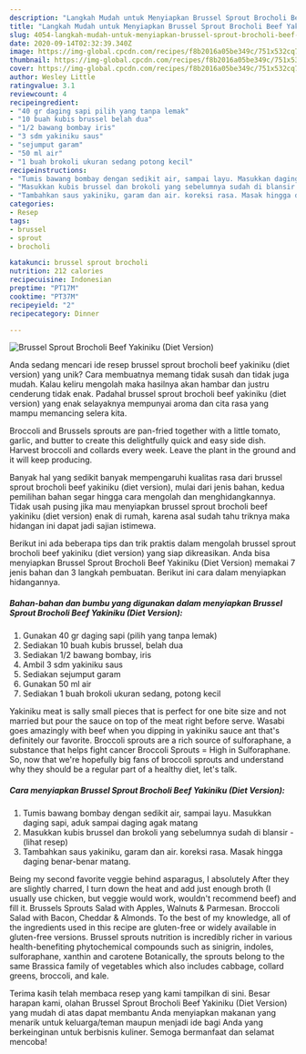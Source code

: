 ```yaml
---
description: "Langkah Mudah untuk Menyiapkan Brussel Sprout Brocholi Beef Yakiniku (Diet Version) yang Sempurna"
title: "Langkah Mudah untuk Menyiapkan Brussel Sprout Brocholi Beef Yakiniku (Diet Version) yang Sempurna"
slug: 4054-langkah-mudah-untuk-menyiapkan-brussel-sprout-brocholi-beef-yakiniku-diet-version-yang-sempurna
date: 2020-09-14T02:32:39.340Z
image: https://img-global.cpcdn.com/recipes/f8b2016a05be349c/751x532cq70/brussel-sprout-brocholi-beef-yakiniku-diet-version-foto-resep-utama.jpg
thumbnail: https://img-global.cpcdn.com/recipes/f8b2016a05be349c/751x532cq70/brussel-sprout-brocholi-beef-yakiniku-diet-version-foto-resep-utama.jpg
cover: https://img-global.cpcdn.com/recipes/f8b2016a05be349c/751x532cq70/brussel-sprout-brocholi-beef-yakiniku-diet-version-foto-resep-utama.jpg
author: Wesley Little
ratingvalue: 3.1
reviewcount: 4
recipeingredient:
- "40 gr daging sapi pilih yang tanpa lemak"
- "10 buah kubis brussel belah dua"
- "1/2 bawang bombay iris"
- "3 sdm yakiniku saus"
- "sejumput garam"
- "50 ml air"
- "1 buah brokoli ukuran sedang potong kecil"
recipeinstructions:
- "Tumis bawang bombay dengan sedikit air, sampai layu. Masukkan daging sapi, aduk sampai daging agak matang"
- "Masukkan kubis brussel dan brokoli yang sebelumnya sudah di blansir             (lihat resep)"
- "Tambahkan saus yakiniku, garam dan air. koreksi rasa. Masak hingga daging benar-benar matang."
categories:
- Resep
tags:
- brussel
- sprout
- brocholi

katakunci: brussel sprout brocholi 
nutrition: 212 calories
recipecuisine: Indonesian
preptime: "PT17M"
cooktime: "PT37M"
recipeyield: "2"
recipecategory: Dinner

---
```



![Brussel Sprout Brocholi Beef Yakiniku (Diet Version)](https://img-global.cpcdn.com/recipes/f8b2016a05be349c/751x532cq70/brussel-sprout-brocholi-beef-yakiniku-diet-version-foto-resep-utama.jpg)

Anda sedang mencari ide resep brussel sprout brocholi beef yakiniku (diet version) yang unik? Cara membuatnya memang tidak susah dan tidak juga mudah. Kalau keliru mengolah maka hasilnya akan hambar dan justru cenderung tidak enak. Padahal brussel sprout brocholi beef yakiniku (diet version) yang enak selayaknya mempunyai aroma dan cita rasa yang mampu memancing selera kita.

Broccoli and Brussels sprouts are pan-fried together with a little tomato, garlic, and butter to create this delightfully quick and easy side dish. Harvest broccoli and collards every week. Leave the plant in the ground and it will keep producing.

Banyak hal yang sedikit banyak mempengaruhi kualitas rasa dari brussel sprout brocholi beef yakiniku (diet version), mulai dari jenis bahan, kedua pemilihan bahan segar hingga cara mengolah dan menghidangkannya. Tidak usah pusing jika mau menyiapkan brussel sprout brocholi beef yakiniku (diet version) enak di rumah, karena asal sudah tahu triknya maka hidangan ini dapat jadi sajian istimewa.


Berikut ini ada beberapa tips dan trik praktis dalam mengolah brussel sprout brocholi beef yakiniku (diet version) yang siap dikreasikan. Anda bisa menyiapkan Brussel Sprout Brocholi Beef Yakiniku (Diet Version) memakai 7 jenis bahan dan 3 langkah pembuatan. Berikut ini cara dalam menyiapkan hidangannya.

<!--inarticleads1-->

##### Bahan-bahan dan bumbu yang digunakan dalam menyiapkan Brussel Sprout Brocholi Beef Yakiniku (Diet Version):

1. Gunakan 40 gr daging sapi (pilih yang tanpa lemak)
1. Sediakan 10 buah kubis brussel, belah dua
1. Sediakan 1/2 bawang bombay, iris
1. Ambil 3 sdm yakiniku saus
1. Sediakan sejumput garam
1. Gunakan 50 ml air
1. Sediakan 1 buah brokoli ukuran sedang, potong kecil


Yakiniku meat is sally small pieces that is perfect for one bite size and not married but pour the sauce on top of the meat right before serve. Wasabi goes amazingly with beef when you dipping in yakiniku sauce ant that&#39;s definitely our favorite. Broccoli sprouts are a rich source of sulforaphane, a substance that helps fight cancer Broccoli Sprouts = High in Sulforaphane. So, now that we&#39;re hopefully big fans of broccoli sprouts and understand why they should be a regular part of a healthy diet, let&#39;s talk. 

<!--inarticleads2-->

##### Cara menyiapkan Brussel Sprout Brocholi Beef Yakiniku (Diet Version):

1. Tumis bawang bombay dengan sedikit air, sampai layu. Masukkan daging sapi, aduk sampai daging agak matang
1. Masukkan kubis brussel dan brokoli yang sebelumnya sudah di blansir -             (lihat resep)
1. Tambahkan saus yakiniku, garam dan air. koreksi rasa. Masak hingga daging benar-benar matang.


Being my second favorite veggie behind asparagus, I absolutely After they are slightly charred, I turn down the heat and add just enough broth (I usually use chicken, but veggie would work, wouldn&#39;t recommend beef) and fill it. Brussels Sprouts Salad with Apples, Walnuts &amp; Parmesan. Broccoli Salad with Bacon, Cheddar &amp; Almonds. To the best of my knowledge, all of the ingredients used in this recipe are gluten-free or widely available in gluten-free versions. Brussel sprouts nutrition is incredibly richer in various health-benefiting phytochemical compounds such as sinigrin, indoles, sulforaphane, xanthin and carotene Botanically, the sprouts belong to the same Brassica family of vegetables which also includes cabbage, collard greens, broccoli, and kale. 

Terima kasih telah membaca resep yang kami tampilkan di sini. Besar harapan kami, olahan Brussel Sprout Brocholi Beef Yakiniku (Diet Version) yang mudah di atas dapat membantu Anda menyiapkan makanan yang menarik untuk keluarga/teman maupun menjadi ide bagi Anda yang berkeinginan untuk berbisnis kuliner. Semoga bermanfaat dan selamat mencoba!

